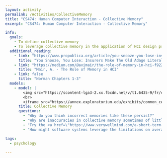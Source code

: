 ```yaml
---
layout: activity
permalink: /Activities/CollectiveMemory
title: "CS474: Human Computer Interaction - Collective Memory"
excerpt: "CS474: Human Computer Interaction - Collective Memory"

info: 
  goals: 
    - To define collective memory
    - To leverage collective memory in the application of HCI design principles 
  additional_reading:
    - link: "https://www.propublica.org/article/you-snooze-you-lose-insurers-make-the-old-adage-literally-true"
      title: "You Snooze, You Lose: Insurers Make The Old Adage Literally True"
    - link: "https://medium.com/@avimair/the-role-of-memory-in-hci-f92204a6980d"
      title: "Mair, A. - The Role of Memory in HCI"    
    - link: false
      title: "Norman Chapters 1-3"    
  models:
    - model: |
        <img src="https://scontent-lga3-2.xx.fbcdn.net/v/t1.6435-9/fr/cp0/e15/q65/93566218_3934851039888377_31224596925513728_n.jpg?_nc_cat=110&ccb=1-5&_nc_sid=8024bb&_nc_ohc=X-kiPSMMwRAAX8LPcKs&_nc_ht=scontent-lga3-2.xx&oh=00_AT_1Wd4n67FEDF7vN3WkzkXX9Kxi2fyCLy0PMOqSOk29YQ&oe=620724F5" alt="A commonly misquoted movie line">
        <br>
        <iframe src="https://annex.exploratorium.edu/exhibits/common_cents/" width="100%" height="800"></iframe>
      title: Collective Memory
      questions:
        - "Why do you think incorrect memories like these persist?"
        - "Why are inaccuracies in collective memory sometimes of little consequence?"
        - "Try the <a href=\"https://www.verywellmind.com/a-short-term-memory-experiment-2795664\">Memory Experiment</a> on this page.  How many words were you able to remember?"
        - "How might software systems leverage the limitations on average short term memory to provide a better user experience?"

tags:
  - psychology
  
---
```

